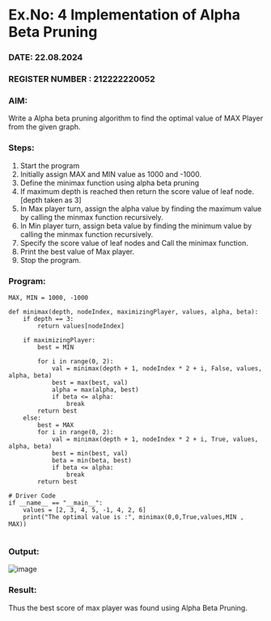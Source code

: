 # Ex.No: 4   Implementation of Alpha Beta Pruning 
### DATE:    22.08.2024                                                                    
### REGISTER NUMBER : 212222220052
### AIM: 
Write a Alpha beta pruning algorithm to find the optimal value of MAX Player from the given graph.
### Steps:
1. Start the program
2. Initially  assign MAX and MIN value as 1000 and -1000.
3.  Define the minimax function  using alpha beta pruning
4.  If maximum depth is reached then return the score value of leaf node. [depth taken as 3]
5.  In Max player turn, assign the alpha value by finding the maximum value by calling the minmax function recursively.
6.  In Min player turn, assign beta value by finding the minimum value by calling the minmax function recursively.
7.  Specify the score value of leaf nodes and Call the minimax function.
8.  Print the best value of Max player.
9.  Stop the program. 

### Program:

```
MAX, MIN = 1000, -1000 

def minimax(depth, nodeIndex, maximizingPlayer, values, alpha, beta):
    if depth == 3:
        return values[nodeIndex] 
 
    if maximizingPlayer: 
        best = MIN
        
        for i in range(0, 2):
            val = minimax(depth + 1, nodeIndex * 2 + i, False, values, alpha, beta) 
            best = max(best, val) 
            alpha = max(alpha, best)
            if beta <= alpha:
                break
        return best
    else:
        best = MAX
        for i in range(0, 2):
            val = minimax(depth + 1, nodeIndex * 2 + i, True, values, alpha, beta) 
            best = min(best, val) 
            beta = min(beta, best)
            if beta <= alpha:
                break
        return best 
 
# Driver Code 
if __name__ == "__main__":
    values = [2, 3, 4, 5, -1, 4, 2, 6]
    print("The optimal value is :", minimax(0,0,True,values,MIN , MAX))


```


### Output:

![image](https://github.com/Mena-Rossini/AI_Lab_2023-24/assets/102855266/87972090-499a-41c5-9014-38b4ed77e08c)


### Result:
Thus the best score of max player was found using Alpha Beta Pruning.
